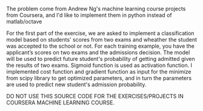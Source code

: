 
The problem come from Andrew Ng's machine learning course projects from Coursera, and 
I'd like to implement them in python instead of matlab/octave

For the first part of the exercise, we are asked to implement a classification model based on students' scores from
two exams and wheather the student was accepted to the school or not.
For each training example, you have the applicant’s scores on two exams and the admissions
decision.  The model will be used to predict future student's probability of getting
admitted given the results of two exams.
Sigmoid function is used as activation function.
I implemented cost function and gradient function as input for the minimize from
scipy library to get optimized parameters, and in turn the parameters are used to
predict new student's admission probability.


DO NOT USE THIS SOURCE CODE FOR THE EXERCISES/PROJECTS IN COURSERA MACHINE
 LEARNING COURSE.